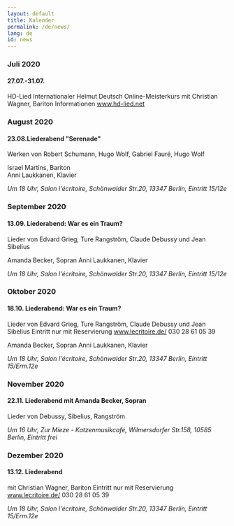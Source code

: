 ```yaml
---
layout: default
title: Kalender
permalink: /de/news/
lang: de
id: news
---
```

### Juli 2020

#### 27.07.-31.07.

HD-Lied Internationaler Helmut Deutsch Online-Meisterkurs
mit Christian Wagner, Bariton
Informationen www.hd-lied.net

### August 2020

#### 23.08.Liederabend "Serenade" 

Werken von Robert Schumann, Hugo Wolf, Gabriel Fauré, Hugo Wolf

Israel Martins, Bariton   
Anni Laukkanen, Klavier

_Um 18 Uhr, Salon l'écritoire, Schönwalder Str.20, 13347 Berlin, Eintritt 15/12e_ 

### September 2020

#### 13.09. Liederabend: War es ein Traum? 

Lieder von Edvard Grieg, Ture Rangström, Claude Debussy und Jean Sibelius

Amanda Becker, Sopran
Anni Laukkanen, Klavier

_Um 18 Uhr, Salon l'écritoire, Schönwalder Str.20, 13347 Berlin, Eintritt 15/12e_ 

### Oktober 2020

#### 18.10. Liederabend: War es ein Traum?

Lieder von Edvard Grieg, Ture Rangström, Claude Debussy und Jean Sibelius
Eintritt nur mit Reservierung www.lecritoire.de/ 030 28 61 05 39

Amanda Becker, Sopran
Anni Laukkanen, Klavier

_Um 18 Uhr, Salon l'écritoire, Schönwalder Str.20, 13347 Berlin, Eintritt 15/Erm.12e_ 

### November 2020

#### 22.11. Liederabend mit Amanda Becker, Sopran

Lieder von Debussy, Sibelius, Rangström

_Um 16 Uhr, Zur Mieze - Katzenmusikcafé, Wilmersdorfer Str.158, 10585 Berlin, Eintritt frei_

### Dezember 2020

#### 13.12. Liederabend  

mit Christian Wagner, Bariton
Eintritt nur mit Reservierung www.lecritoire.de/ 030 28 61 05 39  

_Um 18 Uhr, Salon l'écritoire, Schönwalder Str.20, 13347 Berlin, Eintritt 15/Erm.12e_ 

